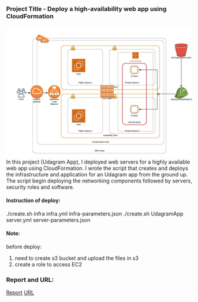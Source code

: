 ### Project Title - Deploy a high-availability web app using CloudFormation
![Infrastructure Diagram](images/Infrastructure_Diagram.jpeg)
In this project (Udagram App), I deployed web servers for a highly available web app using CloudFormation. I wrote the script that creates and deploys the infrastructure and application for an Udagram app from the ground up. The script begin deploying the networking components followed by servers, security roles and software.

#### Instruction of deploy:
./create.sh infra infra.yml  infra-parameters.json
./create.sh UdagramApp server.yml  server-parameters.json

#### Note:
before deploy:
1. need to create s3 bucket and upload the files in s3
2. create a role to access EC2

### Report and URL:
[Report](./Deploy-a-High-Availability-Web-App-Using-CloudFormation.pdf)
[URL](http://webapplb-386032218.us-west-2.elb.amazonaws.com/)